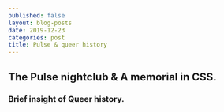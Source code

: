 ```yaml
---
published: false
layout: blog-posts
date: 2019-12-23
categories: post
title: Pulse & queer history
---
```


## The Pulse nightclub & A memorial in CSS.  




### Brief insight of Queer history.
